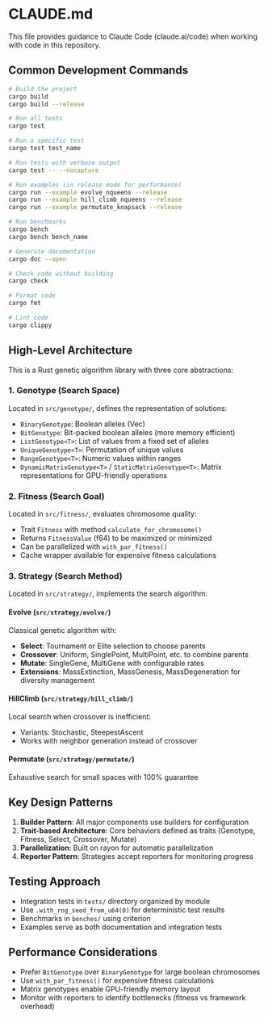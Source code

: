 # CLAUDE.md

This file provides guidance to Claude Code (claude.ai/code) when working with code in this repository.

## Common Development Commands

```bash
# Build the project
cargo build
cargo build --release

# Run all tests
cargo test

# Run a specific test
cargo test test_name

# Run tests with verbose output
cargo test -- --nocapture

# Run examples (in release mode for performance)
cargo run --example evolve_nqueens --release
cargo run --example hill_climb_nqueens --release
cargo run --example permutate_knapsack --release

# Run benchmarks
cargo bench
cargo bench bench_name

# Generate documentation
cargo doc --open

# Check code without building
cargo check

# Format code
cargo fmt

# Lint code
cargo clippy
```

## High-Level Architecture

This is a Rust genetic algorithm library with three core abstractions:

### 1. **Genotype** (Search Space)
Located in `src/genotype/`, defines the representation of solutions:
- `BinaryGenotype`: Boolean alleles (Vec<bool>)
- `BitGenotype`: Bit-packed boolean alleles (more memory efficient)
- `ListGenotype<T>`: List of values from a fixed set of alleles
- `UniqueGenotype<T>`: Permutation of unique values
- `RangeGenotype<T>`: Numeric values within ranges
- `DynamicMatrixGenotype<T>` / `StaticMatrixGenotype<T>`: Matrix representations for GPU-friendly operations

### 2. **Fitness** (Search Goal)
Located in `src/fitness/`, evaluates chromosome quality:
- Trait `Fitness` with method `calculate_for_chromosome()`
- Returns `FitnessValue` (f64) to be maximized or minimized
- Can be parallelized with `with_par_fitness()`
- Cache wrapper available for expensive fitness calculations

### 3. **Strategy** (Search Method)
Located in `src/strategy/`, implements the search algorithm:

#### **Evolve** (`src/strategy/evolve/`)
Classical genetic algorithm with:
- **Select**: Tournament or Elite selection to choose parents
- **Crossover**: Uniform, SinglePoint, MultiPoint, etc. to combine parents
- **Mutate**: SingleGene, MultiGene with configurable rates
- **Extensions**: MassExtinction, MassGenesis, MassDegeneration for diversity management

#### **HillClimb** (`src/strategy/hill_climb/`)
Local search when crossover is inefficient:
- Variants: Stochastic, SteepestAscent
- Works with neighbor generation instead of crossover

#### **Permutate** (`src/strategy/permutate/`)
Exhaustive search for small spaces with 100% guarantee

## Key Design Patterns

1. **Builder Pattern**: All major components use builders for configuration
2. **Trait-based Architecture**: Core behaviors defined as traits (Genotype, Fitness, Select, Crossover, Mutate)
3. **Parallelization**: Built on rayon for automatic parallelization
4. **Reporter Pattern**: Strategies accept reporters for monitoring progress

## Testing Approach

- Integration tests in `tests/` directory organized by module
- Use `.with_rng_seed_from_u64(0)` for deterministic test results
- Benchmarks in `benches/` using criterion
- Examples serve as both documentation and integration tests

## Performance Considerations

- Prefer `BitGenotype` over `BinaryGenotype` for large boolean chromosomes
- Use `with_par_fitness()` for expensive fitness calculations
- Matrix genotypes enable GPU-friendly memory layout
- Monitor with reporters to identify bottlenecks (fitness vs framework overhead)